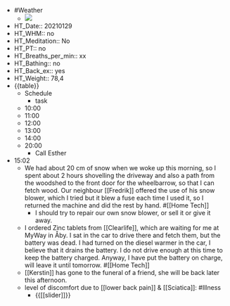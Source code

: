 - #Weather
    - ![](https://firebasestorage.googleapis.com/v0/b/firescript-577a2.appspot.com/o/imgs%2Fapp%2FDavidsroam%2F2FW6zrESz5.jpeg?alt=media&token=28d6060e-cf54-48c2-ad33-1ee80e0b2d7f)
- HT_Date:: 20210129
- HT_WHM:: no 
- HT_Meditation:: No 
- HT_PT:: no
- HT_Breaths_per_min:: xx 
- HT_Bathing:: no 
- HT_Back_ex:: yes
- HT_Weight:: 78,4
- {{table}} 
    - Schedule 
        - task
    - 10:00 
    - 11:00 
    - 12:00
    - 13:00
    - 14:00 
    - 20:00
        - Call Esther
- 15:02
    - We had about 20 cm of snow when we woke up this morning, so I spent about 2 hours shovelling the driveway and also a path from the woodshed to the front door for the wheelbarrow, so that I can fetch wood. Our neighbour [[Fredrik]] offered the use of his snow blower, which I tried but it blew a fuse each time I used it, so I returned the machine and did the rest by hand. #[[Home Tech]]
        - I should try to repair our own snow blower, or sell it or give it away.
    - I ordered Zinc tablets from [[Clearlife]], which are waiting for me at MyWay in Åby. I sat in the car to drive there and fetch them, but the battery was dead. I had turned on the diesel warmer in the car, I believe that it drains the battery. I do not drive enough at this time to keep the battery charged. Anyway, I have put the battery on charge, will leave it until tomorrow. #[[Home Tech]]
    - [[Kerstin]] has gone to the funeral of a friend, she will be back later this afternoon.
    - level of discomfort due to [[lower back pain]] & [[Sciatica]]: #Illness
        - {{[[slider]]}}
